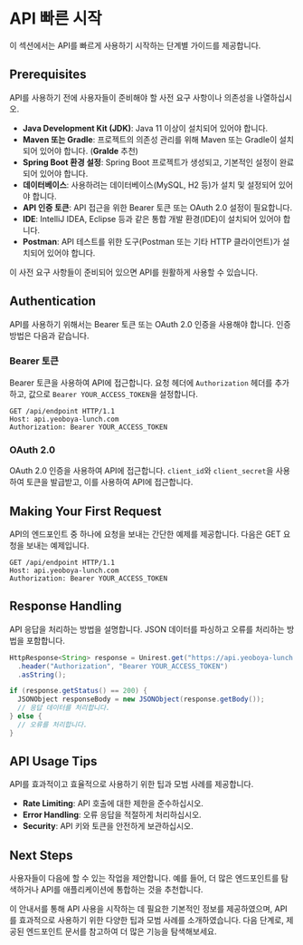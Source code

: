 # API 빠른 시작

<!-- 이 문서는 API를 사용하기 시작하는 방법: 권한 부여, 인증, API 리소스에 액세스하는 방법을 설명합니다. -->
이 섹션에서는 API를 빠르게 사용하기 시작하는 단계별 가이드를 제공합니다.

## Prerequisites

API를 사용하기 전에 사용자들이 준비해야 할 사전 요구 사항이나 의존성을 나열하십시오.

* **Java Development Kit (JDK)**: Java 11 이상이 설치되어 있어야 합니다.
* **Maven 또는 Gradle**: 프로젝트의 의존성 관리를 위해 Maven 또는 Gradle이 설치되어 있어야 합니다. (**Gralde** 추천)
* **Spring Boot 환경 설정**: Spring Boot 프로젝트가 생성되고, 기본적인 설정이 완료되어 있어야 합니다.
* **데이터베이스**: 사용하려는 데이터베이스(MySQL, H2 등)가 설치 및 설정되어 있어야 합니다.
* **API 인증 토큰**: API 접근을 위한 Bearer 토큰 또는 OAuth 2.0 설정이 필요합니다.
* **IDE**: IntelliJ IDEA, Eclipse 등과 같은 통합 개발 환경(IDE)이 설치되어 있어야 합니다.
* **Postman**: API 테스트를 위한 도구(Postman 또는 기타 HTTP 클라이언트)가 설치되어 있어야 합니다.

이 사전 요구 사항들이 준비되어 있으면 API를 원활하게 사용할 수 있습니다.

## Authentication

API를 사용하기 위해서는 Bearer 토큰 또는 OAuth 2.0 인증을 사용해야 합니다. 인증 방법은 다음과 같습니다.

### Bearer 토큰

Bearer 토큰을 사용하여 API에 접근합니다. 요청 헤더에 `Authorization` 헤더를 추가하고, 값으로 `Bearer YOUR_ACCESS_TOKEN`을 설정합니다.

```http
GET /api/endpoint HTTP/1.1
Host: api.yeoboya-lunch.com
Authorization: Bearer YOUR_ACCESS_TOKEN
```

### OAuth 2.0

OAuth 2.0 인증을 사용하여 API에 접근합니다. `client_id`와 `client_secret`을 사용하여 토큰을 발급받고, 이를 사용하여 API에 접근합니다.

## Making Your First Request

API의 엔드포인트 중 하나에 요청을 보내는 간단한 예제를 제공합니다. 다음은 GET 요청을 보내는 예제입니다.

```http
GET /api/endpoint HTTP/1.1
Host: api.yeoboya-lunch.com
Authorization: Bearer YOUR_ACCESS_TOKEN
```

## Response Handling

API 응답을 처리하는 방법을 설명합니다. JSON 데이터를 파싱하고 오류를 처리하는 방법을 포함합니다.

```java
HttpResponse<String> response = Unirest.get("https://api.yeoboya-lunch.com/api/endpoint")
  .header("Authorization", "Bearer YOUR_ACCESS_TOKEN")
  .asString();

if (response.getStatus() == 200) {
  JSONObject responseBody = new JSONObject(response.getBody());
  // 응답 데이터를 처리합니다.
} else {
  // 오류를 처리합니다.
}
```

## API Usage Tips

API를 효과적이고 효율적으로 사용하기 위한 팁과 모범 사례를 제공합니다.

* **Rate Limiting**: API 호출에 대한 제한을 준수하십시오.
* **Error Handling**: 오류 응답을 적절하게 처리하십시오.
* **Security**: API 키와 토큰을 안전하게 보관하십시오.

## Next Steps

사용자들이 다음에 할 수 있는 작업을 제안합니다. 예를 들어, 더 많은 엔드포인트를 탐색하거나 API를 애플리케이션에 통합하는 것을 추천합니다.

이 안내서를 통해 API 사용을 시작하는 데 필요한 기본적인 정보를 제공하였으며, API를 효과적으로 사용하기 위한 다양한 팁과 모범 사례를 소개하였습니다. 다음 단계로, 제공된 엔드포인트 문서를 참고하여 더 많은 기능을 탐색해보세요.